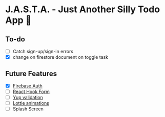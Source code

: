 # J.A.S.T.A. - Just Another Silly Todo App 📝

## To-do

- [ ] Catch sign-up/sign-in errors
- [x] change on firestore document on toggle task

## Future Features

- [x] [Firebase Auth](https://rnfirebase.io/)
- [ ] [React Hook Form](https://react-hook-form.com/)
- [ ] [Yup validation](https://www.npmjs.com/package/yup)
- [ ] [Lottie animations](https://lottiefiles.com/)
- [ ] Splash Screen
